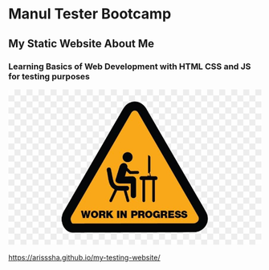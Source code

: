 # Manul Tester Bootcamp 
## My Static Website About Me 
### Learning Basics of Web Development with HTML CSS and JS for testing purposes 

 ![](images/wip.jpg)

 https://arisssha.github.io/my-testing-website/
